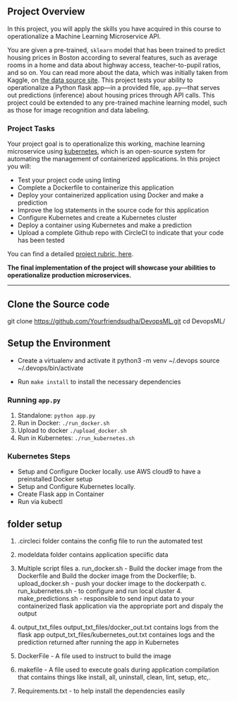 ## Project Overview

In this project, you will apply the skills you have acquired in this course to operationalize a Machine Learning Microservice API. 

You are given a pre-trained, `sklearn` model that has been trained to predict housing prices in Boston according to several features, such as average rooms in a home and data about highway access, teacher-to-pupil ratios, and so on. You can read more about the data, which was initially taken from Kaggle, on [the data source site](https://www.kaggle.com/c/boston-housing). This project tests your ability to operationalize a Python flask app—in a provided file, `app.py`—that serves out predictions (inference) about housing prices through API calls. This project could be extended to any pre-trained machine learning model, such as those for image recognition and data labeling.

### Project Tasks

Your project goal is to operationalize this working, machine learning microservice using [kubernetes](https://kubernetes.io/), which is an open-source system for automating the management of containerized applications. In this project you will:
* Test your project code using linting
* Complete a Dockerfile to containerize this application
* Deploy your containerized application using Docker and make a prediction
* Improve the log statements in the source code for this application
* Configure Kubernetes and create a Kubernetes cluster
* Deploy a container using Kubernetes and make a prediction
* Upload a complete Github repo with CircleCI to indicate that your code has been tested

You can find a detailed [project rubric, here](https://review.udacity.com/#!/rubrics/2576/view).

**The final implementation of the project will showcase your abilities to operationalize production microservices.**

---
## Clone the Source code

git clone https://github.com/Yourfriendsudha/DevopsML.git
cd DevopsML/

## Setup the Environment

* Create a virtualenv and activate it
python3 -m venv ~/.devops
source ~/.devops/bin/activate

* Run `make install` to install the necessary dependencies


### Running `app.py`

1. Standalone:  `python app.py`
2. Run in Docker:  `./run_docker.sh`
3. Upload to docker `./upload_docker.sh`
4. Run in Kubernetes:  `./run_kubernetes.sh`

### Kubernetes Steps

* Setup and Configure Docker locally. use AWS cloud9 to have a preinstalled Docker setup
* Setup and Configure Kubernetes locally. 
* Create Flask app in Container
* Run via kubectl

## folder setup
1. .circleci folder contains the config file to run the automated test
2. modeldata folder contains application speciific data 
3. Multiple script files
   a. run_docker.sh - Build the docker image from the Dockerfile and Build the docker image from the Dockerfile;
   b. upload_docker.sh - push your docker image to the dockerpath
   c. run_kubernetes.sh - to configure and run local cluster 
   4. make_predictions.sh - responsible to send input data to your containerized flask application via the appropriate port and dispaly the output
   
4. output_txt_files
output_txt_files/docker_out.txt contains logs from the flask app
output_txt_files/kubernetes_out.txt containes logs and the prediction returned after running the app in Kubernetes

5. DockerFile - A file used to instruct to build the image

6. makefile - A file used to execute goals during application compilation that contains things like  install, all, uninstall, clean, lint, setup, etc,.

7. Requirements.txt -  to help install the dependencies easily




